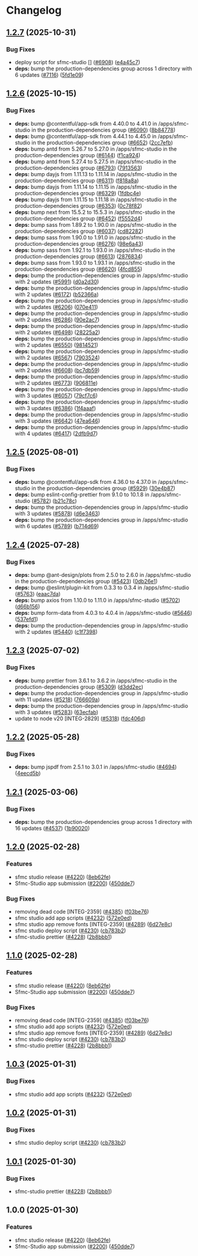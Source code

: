 # Changelog

## [1.2.7](https://github.com/contentful/marketplace-partner-apps/compare/sfmc-studio-v1.2.6...sfmc-studio-v1.2.7) (2025-10-31)


### Bug Fixes

* deploy script for sfmc-studio [] ([#6908](https://github.com/contentful/marketplace-partner-apps/issues/6908)) ([e4a45c7](https://github.com/contentful/marketplace-partner-apps/commit/e4a45c77421a7aa88f4c664b94300560fb64a878))
* **deps:** bump the production-dependencies group across 1 directory with 6 updates ([#7116](https://github.com/contentful/marketplace-partner-apps/issues/7116)) ([5fd1e09](https://github.com/contentful/marketplace-partner-apps/commit/5fd1e09b122597b6bd6b6610e8366262b52d5f1c))

## [1.2.6](https://github.com/contentful/marketplace-partner-apps/compare/sfmc-studio-v1.2.5...sfmc-studio-v1.2.6) (2025-10-15)


### Bug Fixes

* **deps:** bump @contentful/app-sdk from 4.40.0 to 4.41.0 in /apps/sfmc-studio in the production-dependencies group ([#6090](https://github.com/contentful/marketplace-partner-apps/issues/6090)) ([8b84778](https://github.com/contentful/marketplace-partner-apps/commit/8b847781cdb7712c8fcc9543d05f836248db5460))
* **deps:** bump @contentful/app-sdk from 4.44.1 to 4.45.0 in /apps/sfmc-studio in the production-dependencies group ([#6652](https://github.com/contentful/marketplace-partner-apps/issues/6652)) ([2cc7efb](https://github.com/contentful/marketplace-partner-apps/commit/2cc7efba96b2931be61922c4bd4f1ae534a57905))
* **deps:** bump antd from 5.26.7 to 5.27.0 in /apps/sfmc-studio in the production-dependencies group ([#6144](https://github.com/contentful/marketplace-partner-apps/issues/6144)) ([f1ca924](https://github.com/contentful/marketplace-partner-apps/commit/f1ca9245ee50d8aa796570631a202471e9730f15))
* **deps:** bump antd from 5.27.4 to 5.27.5 in /apps/sfmc-studio in the production-dependencies group ([#6793](https://github.com/contentful/marketplace-partner-apps/issues/6793)) ([7913563](https://github.com/contentful/marketplace-partner-apps/commit/79135636a823ef4ee62b06eed82f21acbbe78197))
* **deps:** bump dayjs from 1.11.13 to 1.11.14 in /apps/sfmc-studio in the production-dependencies group ([#6311](https://github.com/contentful/marketplace-partner-apps/issues/6311)) ([f818a8a](https://github.com/contentful/marketplace-partner-apps/commit/f818a8af7a761139ec6879db419abc0222c5ec9a))
* **deps:** bump dayjs from 1.11.14 to 1.11.15 in /apps/sfmc-studio in the production-dependencies group ([#6329](https://github.com/contentful/marketplace-partner-apps/issues/6329)) ([1fdbc4e](https://github.com/contentful/marketplace-partner-apps/commit/1fdbc4e3121ec1c33851935cc090b8d8e8a589d8))
* **deps:** bump dayjs from 1.11.15 to 1.11.18 in /apps/sfmc-studio in the production-dependencies group ([#6353](https://github.com/contentful/marketplace-partner-apps/issues/6353)) ([0c78f82](https://github.com/contentful/marketplace-partner-apps/commit/0c78f825fba814ebe378a4db648927a953eaf8f6))
* **deps:** bump next from 15.5.2 to 15.5.3 in /apps/sfmc-studio in the production-dependencies group ([#6452](https://github.com/contentful/marketplace-partner-apps/issues/6452)) ([f5552d4](https://github.com/contentful/marketplace-partner-apps/commit/f5552d4e47059777482c5412424e06359e3ba6de))
* **deps:** bump sass from 1.89.2 to 1.90.0 in /apps/sfmc-studio in the production-dependencies group ([#6037](https://github.com/contentful/marketplace-partner-apps/issues/6037)) ([cd82282](https://github.com/contentful/marketplace-partner-apps/commit/cd82282943e49ded9e6fa9dffb73431cbf6ef157))
* **deps:** bump sass from 1.90.0 to 1.91.0 in /apps/sfmc-studio in the production-dependencies group ([#6276](https://github.com/contentful/marketplace-partner-apps/issues/6276)) ([98e6a43](https://github.com/contentful/marketplace-partner-apps/commit/98e6a43293cd6c63c9e6016264d78f46c65df498))
* **deps:** bump sass from 1.92.1 to 1.93.0 in /apps/sfmc-studio in the production-dependencies group ([#6613](https://github.com/contentful/marketplace-partner-apps/issues/6613)) ([2876834](https://github.com/contentful/marketplace-partner-apps/commit/2876834b4155ea1df6ea4775d80e2e165fcaf9cc))
* **deps:** bump sass from 1.93.0 to 1.93.1 in /apps/sfmc-studio in the production-dependencies group ([#6620](https://github.com/contentful/marketplace-partner-apps/issues/6620)) ([4fcd855](https://github.com/contentful/marketplace-partner-apps/commit/4fcd855a99574c7fcbaa621028eb9b0bcc3f3254))
* **deps:** bump the production-dependencies group in /apps/sfmc-studio with 2 updates ([#5991](https://github.com/contentful/marketplace-partner-apps/issues/5991)) ([d0a2d30](https://github.com/contentful/marketplace-partner-apps/commit/d0a2d3045ae39987d49334aa2439b73f66f0b39e))
* **deps:** bump the production-dependencies group in /apps/sfmc-studio with 2 updates ([#6172](https://github.com/contentful/marketplace-partner-apps/issues/6172)) ([b52366a](https://github.com/contentful/marketplace-partner-apps/commit/b52366a672706453237483a62d83927a88c16aac))
* **deps:** bump the production-dependencies group in /apps/sfmc-studio with 2 updates ([#6206](https://github.com/contentful/marketplace-partner-apps/issues/6206)) ([070e411](https://github.com/contentful/marketplace-partner-apps/commit/070e411361d6add21591b2a8859c6c2a53103ef4))
* **deps:** bump the production-dependencies group in /apps/sfmc-studio with 2 updates ([#6286](https://github.com/contentful/marketplace-partner-apps/issues/6286)) ([90e2ac7](https://github.com/contentful/marketplace-partner-apps/commit/90e2ac78b359257ccf8b1a4da874fd7dab41df58))
* **deps:** bump the production-dependencies group in /apps/sfmc-studio with 2 updates ([#6498](https://github.com/contentful/marketplace-partner-apps/issues/6498)) ([28225a2](https://github.com/contentful/marketplace-partner-apps/commit/28225a2ff874669af71c932388da0c11f6da7155))
* **deps:** bump the production-dependencies group in /apps/sfmc-studio with 2 updates ([#6550](https://github.com/contentful/marketplace-partner-apps/issues/6550)) ([9814521](https://github.com/contentful/marketplace-partner-apps/commit/98145217b18c3b825bd9e1c4dfa5d8583611add0))
* **deps:** bump the production-dependencies group in /apps/sfmc-studio with 2 updates ([#6567](https://github.com/contentful/marketplace-partner-apps/issues/6567)) ([7903524](https://github.com/contentful/marketplace-partner-apps/commit/7903524d0c42326a0a9f71fb0dc3a821901bdd64))
* **deps:** bump the production-dependencies group in /apps/sfmc-studio with 2 updates ([#6608](https://github.com/contentful/marketplace-partner-apps/issues/6608)) ([bc7db59](https://github.com/contentful/marketplace-partner-apps/commit/bc7db59092c4e9142fe24c7c8c63e3cf7618c43f))
* **deps:** bump the production-dependencies group in /apps/sfmc-studio with 2 updates ([#6773](https://github.com/contentful/marketplace-partner-apps/issues/6773)) ([906811e](https://github.com/contentful/marketplace-partner-apps/commit/906811ea3fa13b7f8f4ced0f235cd68fd32a661e))
* **deps:** bump the production-dependencies group in /apps/sfmc-studio with 3 updates ([#6057](https://github.com/contentful/marketplace-partner-apps/issues/6057)) ([79cf7c6](https://github.com/contentful/marketplace-partner-apps/commit/79cf7c67a54e3fd581955d0330ae63bbf181b1f8))
* **deps:** bump the production-dependencies group in /apps/sfmc-studio with 3 updates ([#6386](https://github.com/contentful/marketplace-partner-apps/issues/6386)) ([1f4aaaf](https://github.com/contentful/marketplace-partner-apps/commit/1f4aaaf1137e120782989461505b626c00cbd808))
* **deps:** bump the production-dependencies group in /apps/sfmc-studio with 3 updates ([#6642](https://github.com/contentful/marketplace-partner-apps/issues/6642)) ([47ea646](https://github.com/contentful/marketplace-partner-apps/commit/47ea646ae777a157d9a68dffb72aa8b23068d355))
* **deps:** bump the production-dependencies group in /apps/sfmc-studio with 4 updates ([#6417](https://github.com/contentful/marketplace-partner-apps/issues/6417)) ([2dfb9d7](https://github.com/contentful/marketplace-partner-apps/commit/2dfb9d794567653774099dc88f818376b83560b5))

## [1.2.5](https://github.com/contentful/marketplace-partner-apps/compare/sfmc-studio-v1.2.4...sfmc-studio-v1.2.5) (2025-08-01)


### Bug Fixes

* **deps:** bump @contentful/app-sdk from 4.36.0 to 4.37.0 in /apps/sfmc-studio in the production-dependencies group ([#5929](https://github.com/contentful/marketplace-partner-apps/issues/5929)) ([30e4b87](https://github.com/contentful/marketplace-partner-apps/commit/30e4b874e1a7b2294ddacb34052b34e07a63e580))
* **deps:** bump eslint-config-prettier from 9.1.0 to 10.1.8 in /apps/sfmc-studio ([#5782](https://github.com/contentful/marketplace-partner-apps/issues/5782)) ([b21c78c](https://github.com/contentful/marketplace-partner-apps/commit/b21c78c57b0bee0ef67f4ea81499de80d005aa7c))
* **deps:** bump the production-dependencies group in /apps/sfmc-studio with 3 updates ([#5878](https://github.com/contentful/marketplace-partner-apps/issues/5878)) ([d6e3463](https://github.com/contentful/marketplace-partner-apps/commit/d6e3463913620dd40adf0f2ef78e631748455871))
* **deps:** bump the production-dependencies group in /apps/sfmc-studio with 6 updates ([#5789](https://github.com/contentful/marketplace-partner-apps/issues/5789)) ([b714d69](https://github.com/contentful/marketplace-partner-apps/commit/b714d6991672bc498bffbc2ea4fec740390587f0))

## [1.2.4](https://github.com/contentful/marketplace-partner-apps/compare/sfmc-studio-v1.2.3...sfmc-studio-v1.2.4) (2025-07-28)


### Bug Fixes

* **deps:** bump @ant-design/plots from 2.5.0 to 2.6.0 in /apps/sfmc-studio in the production-dependencies group ([#5423](https://github.com/contentful/marketplace-partner-apps/issues/5423)) ([0db26e1](https://github.com/contentful/marketplace-partner-apps/commit/0db26e1a5df2a355619245d4aef9d31d972f188e))
* **deps:** bump @eslint/plugin-kit from 0.3.3 to 0.3.4 in /apps/sfmc-studio ([#5763](https://github.com/contentful/marketplace-partner-apps/issues/5763)) ([eaac7da](https://github.com/contentful/marketplace-partner-apps/commit/eaac7daa4e85491b2441522fec9d0179968b0e3f))
* **deps:** bump axios from 1.10.0 to 1.11.0 in /apps/sfmc-studio ([#5702](https://github.com/contentful/marketplace-partner-apps/issues/5702)) ([d66b156](https://github.com/contentful/marketplace-partner-apps/commit/d66b156de69073eb94ae52f354e41a417b36de59))
* **deps:** bump form-data from 4.0.3 to 4.0.4 in /apps/sfmc-studio ([#5646](https://github.com/contentful/marketplace-partner-apps/issues/5646)) ([537efd1](https://github.com/contentful/marketplace-partner-apps/commit/537efd1034cae3f0d0271a1e118dcebeb9f764e5))
* **deps:** bump the production-dependencies group in /apps/sfmc-studio with 2 updates ([#5440](https://github.com/contentful/marketplace-partner-apps/issues/5440)) ([c1f7398](https://github.com/contentful/marketplace-partner-apps/commit/c1f7398ff2f27705fae1fe47c31c436003c0d982))

## [1.2.3](https://github.com/contentful/marketplace-partner-apps/compare/sfmc-studio-v1.2.2...sfmc-studio-v1.2.3) (2025-07-02)


### Bug Fixes

* **deps:** bump prettier from 3.6.1 to 3.6.2 in /apps/sfmc-studio in the production-dependencies group ([#5309](https://github.com/contentful/marketplace-partner-apps/issues/5309)) ([d3dd2ec](https://github.com/contentful/marketplace-partner-apps/commit/d3dd2ec1cff3fe343af2a3c34c017cdfc7ae89bf))
* **deps:** bump the production-dependencies group in /apps/sfmc-studio with 11 updates ([#5218](https://github.com/contentful/marketplace-partner-apps/issues/5218)) ([766609a](https://github.com/contentful/marketplace-partner-apps/commit/766609a62ad27c054a5648b2990db936643ffa7a))
* **deps:** bump the production-dependencies group in /apps/sfmc-studio with 3 updates ([#5283](https://github.com/contentful/marketplace-partner-apps/issues/5283)) ([63ecfab](https://github.com/contentful/marketplace-partner-apps/commit/63ecfab6a849f7c0056b343ae8863331b402098a))
* update to node v20 [INTEG-2829] ([#5318](https://github.com/contentful/marketplace-partner-apps/issues/5318)) ([fdc406d](https://github.com/contentful/marketplace-partner-apps/commit/fdc406d9328bc6279abb658dcf5a1bf28795a449))

## [1.2.2](https://github.com/contentful/marketplace-partner-apps/compare/sfmc-studio-v1.2.1...sfmc-studio-v1.2.2) (2025-05-28)


### Bug Fixes

* **deps:** bump jspdf from 2.5.1 to 3.0.1 in /apps/sfmc-studio ([#4694](https://github.com/contentful/marketplace-partner-apps/issues/4694)) ([4eecd5b](https://github.com/contentful/marketplace-partner-apps/commit/4eecd5bfd5af3637369ea89449473e2778805732))

## [1.2.1](https://github.com/contentful/marketplace-partner-apps/compare/sfmc-studio-v1.2.0...sfmc-studio-v1.2.1) (2025-03-06)


### Bug Fixes

* **deps:** bump the production-dependencies group across 1 directory with 16 updates ([#4537](https://github.com/contentful/marketplace-partner-apps/issues/4537)) ([1b90020](https://github.com/contentful/marketplace-partner-apps/commit/1b9002013722e12bf7393fee96ffbf81141c9c1f))

## [1.2.0](https://github.com/contentful/marketplace-partner-apps/compare/sfmc-studio-v1.1.0...sfmc-studio-v1.2.0) (2025-02-28)


### Features

* sfmc studio release ([#4220](https://github.com/contentful/marketplace-partner-apps/issues/4220)) ([8eb62fe](https://github.com/contentful/marketplace-partner-apps/commit/8eb62fefdac37258dda2b1294c51f162216b0c95))
* Sfmc-Studio app submission ([#2200](https://github.com/contentful/marketplace-partner-apps/issues/2200)) ([450dde7](https://github.com/contentful/marketplace-partner-apps/commit/450dde77f3cfeef6ef532eb73910da2440251564))


### Bug Fixes

* removing dead code [INTEG-2359] ([#4385](https://github.com/contentful/marketplace-partner-apps/issues/4385)) ([f03be76](https://github.com/contentful/marketplace-partner-apps/commit/f03be763293bcaeb54281cb73a20b6db88905ab7))
* sfmc studio add app scripts ([#4232](https://github.com/contentful/marketplace-partner-apps/issues/4232)) ([572e0ed](https://github.com/contentful/marketplace-partner-apps/commit/572e0edb04bd6f8406b0f2d8052b6d36df70a34f))
* sfmc studio app remove fonts [INTEG-2359] ([#4289](https://github.com/contentful/marketplace-partner-apps/issues/4289)) ([6d27e8c](https://github.com/contentful/marketplace-partner-apps/commit/6d27e8cb48404a32da55e9947ecbcb3e66e14f45))
* sfmc studio deploy script ([#4230](https://github.com/contentful/marketplace-partner-apps/issues/4230)) ([cb783b2](https://github.com/contentful/marketplace-partner-apps/commit/cb783b254c12028f8c57cc2c05298f5e52e904c2))
* sfmc-studio prettier ([#4228](https://github.com/contentful/marketplace-partner-apps/issues/4228)) ([2b8bbb1](https://github.com/contentful/marketplace-partner-apps/commit/2b8bbb156d733cc0cb075cf4a5bc7ac7623d6e16))

## [1.1.0](https://github.com/contentful/marketplace-partner-apps/compare/sfmc-studio-v1.0.3...sfmc-studio-v1.1.0) (2025-02-28)


### Features

* sfmc studio release ([#4220](https://github.com/contentful/marketplace-partner-apps/issues/4220)) ([8eb62fe](https://github.com/contentful/marketplace-partner-apps/commit/8eb62fefdac37258dda2b1294c51f162216b0c95))
* Sfmc-Studio app submission ([#2200](https://github.com/contentful/marketplace-partner-apps/issues/2200)) ([450dde7](https://github.com/contentful/marketplace-partner-apps/commit/450dde77f3cfeef6ef532eb73910da2440251564))


### Bug Fixes

* removing dead code [INTEG-2359] ([#4385](https://github.com/contentful/marketplace-partner-apps/issues/4385)) ([f03be76](https://github.com/contentful/marketplace-partner-apps/commit/f03be763293bcaeb54281cb73a20b6db88905ab7))
* sfmc studio add app scripts ([#4232](https://github.com/contentful/marketplace-partner-apps/issues/4232)) ([572e0ed](https://github.com/contentful/marketplace-partner-apps/commit/572e0edb04bd6f8406b0f2d8052b6d36df70a34f))
* sfmc studio app remove fonts [INTEG-2359] ([#4289](https://github.com/contentful/marketplace-partner-apps/issues/4289)) ([6d27e8c](https://github.com/contentful/marketplace-partner-apps/commit/6d27e8cb48404a32da55e9947ecbcb3e66e14f45))
* sfmc studio deploy script ([#4230](https://github.com/contentful/marketplace-partner-apps/issues/4230)) ([cb783b2](https://github.com/contentful/marketplace-partner-apps/commit/cb783b254c12028f8c57cc2c05298f5e52e904c2))
* sfmc-studio prettier ([#4228](https://github.com/contentful/marketplace-partner-apps/issues/4228)) ([2b8bbb1](https://github.com/contentful/marketplace-partner-apps/commit/2b8bbb156d733cc0cb075cf4a5bc7ac7623d6e16))

## [1.0.3](https://github.com/contentful/marketplace-partner-apps/compare/contentful-marketing-app-client-v1.0.2...contentful-marketing-app-client-v1.0.3) (2025-01-31)


### Bug Fixes

* sfmc studio add app scripts ([#4232](https://github.com/contentful/marketplace-partner-apps/issues/4232)) ([572e0ed](https://github.com/contentful/marketplace-partner-apps/commit/572e0edb04bd6f8406b0f2d8052b6d36df70a34f))

## [1.0.2](https://github.com/contentful/marketplace-partner-apps/compare/contentful-marketing-app-client-v1.0.1...contentful-marketing-app-client-v1.0.2) (2025-01-31)


### Bug Fixes

* sfmc studio deploy script ([#4230](https://github.com/contentful/marketplace-partner-apps/issues/4230)) ([cb783b2](https://github.com/contentful/marketplace-partner-apps/commit/cb783b254c12028f8c57cc2c05298f5e52e904c2))

## [1.0.1](https://github.com/contentful/marketplace-partner-apps/compare/contentful-marketing-app-client-v1.0.0...contentful-marketing-app-client-v1.0.1) (2025-01-30)


### Bug Fixes

* sfmc-studio prettier ([#4228](https://github.com/contentful/marketplace-partner-apps/issues/4228)) ([2b8bbb1](https://github.com/contentful/marketplace-partner-apps/commit/2b8bbb156d733cc0cb075cf4a5bc7ac7623d6e16))

## 1.0.0 (2025-01-30)


### Features

* sfmc studio release ([#4220](https://github.com/contentful/marketplace-partner-apps/issues/4220)) ([8eb62fe](https://github.com/contentful/marketplace-partner-apps/commit/8eb62fefdac37258dda2b1294c51f162216b0c95))
* Sfmc-Studio app submission ([#2200](https://github.com/contentful/marketplace-partner-apps/issues/2200)) ([450dde7](https://github.com/contentful/marketplace-partner-apps/commit/450dde77f3cfeef6ef532eb73910da2440251564))
